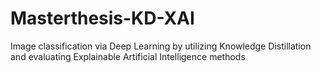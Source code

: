 # Masterthesis-KD-XAI
Image classification via Deep Learning by utilizing Knowledge Distillation and evaluating Explainable Artificial Intelligence methods
